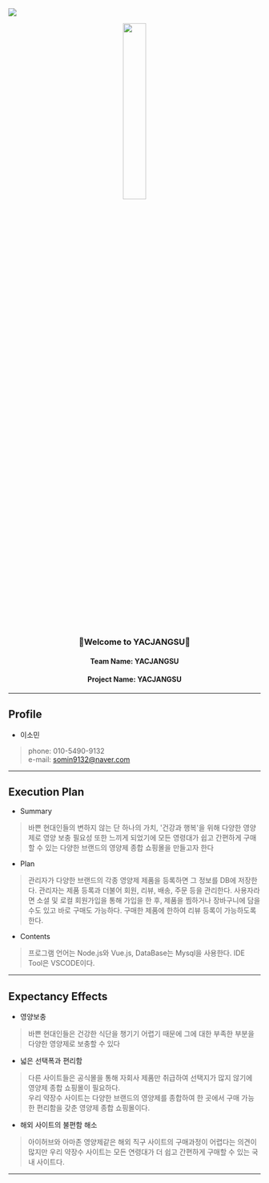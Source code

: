 <img src="https://capsule-render.vercel.app/api?type=waving&color=auto&height=200&section=header&text=YACJANGSU&fontSize=90" />

<p align="center"><img width="30%" src="https://github.com/sohimiin/YACJANGSU/assets/71215507/d525ae02-960d-4314-a6f0-f62b1aa1968c"></p><br>
<h3 align="center">👋Welcome to YACJANGSU👋</h3>
<h4 align="center">Team Name: YACJANGSU</h4>
<h4 align="center">Project Name: YACJANGSU</h4>

-------------------------------------------

## Profile

- 이소민
> phone: 010-5490-9132 <br>
> e-mail: somin9132@naver.com

---------------------------------------


## Execution Plan
- Summary
>  바쁜 현대인들의 변하지 않는 단 하나의 가치, '건강과 행복'을 위해 다양한 영양제로 영양 보충 필요성 또한 느끼게 되었기에 모든 영령대가 쉽고 간편하게 구매할 수 있는 다양한 브랜드의 영양제 종합 쇼핑몰을 만들고자 한다

- Plan
>  관리자가 다양한 브랜드의 각종 영양제 제품을 등록하면 그 정보를 DB에 저장한다. 관리자는 제품 등록과 더불어 회원, 리뷰, 배송, 주문 등을 관리한다. 사용자라면 소셜 및 로컬 회원가입을 통해 가입을 한 후, 제품을 찜하거나 장바구니에 담을 수도 있고 바로 구매도 가능하다. 구매한 제품에 한하여 리뷰 등록이 가능하도록 한다.

- Contents
> 프로그램 언어는 Node.js와 Vue.js, DataBase는 Mysql을 사용한다. IDE Tool은 VSCODE이다.
 
 ------------------------------------------------
 
## Expectancy Effects
- 영양보충
> 바쁜 현대인들은 건강한 식단을 챙기기 어렵기 때문에 그에 대한 부족한 부분을 다양한 영양제로 보충할 수 있다<br>

- 넓은 선택폭과 편리함
> 다른 사이트들은 공식몰을 통해 자회사 제품만 취급하여 선택지가 많지 않기에 영양제 종합 쇼핑몰이 필요하다.<br> 우리 약장수 사이트는 다양한 브랜드의 영양제를 종합하여 한 곳에서 구매 가능한 편리함을 갖춘 영양제 종합 쇼핑몰이다.

- 해외 사이트의 불편함 해소
> 아이허브와 아마존 영양제같은 해외 직구 사이트의 구매과정이 어렵다는 의견이 많지만 우리 약장수 사이트는 모든 연령대가 더 쉽고 간편하게 구매할 수 있는 국내 사이트다.

------------------------------------------------
 
